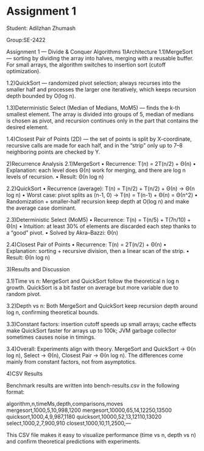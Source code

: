 # Assignment 1
Student: Adilzhan Zhumash

Group:SE-2422

Assignment 1 — Divide & Conquer Algorithms
1)Architecture
1.1)MergeSort — sorting by dividing the array into halves, merging with a reusable buffer. For small arrays, the algorithm switches to insertion sort (cutoff optimization).

1.2)QuickSort — randomized pivot selection; always recurses into the smaller half and processes the larger one iteratively, which keeps recursion depth bounded by O(log n).

1.3)Deterministic Select (Median of Medians, MoM5) — finds the k-th smallest element. The array is divided into groups of 5, median of medians is chosen as pivot, and recursion continues only in the part that contains the desired element.

1.4)Closest Pair of Points (2D) — the set of points is split by X-coordinate, recursive calls are made for each half, and in the “strip” only up to 7–8 neighboring points are checked by Y.


2)Recurrence Analysis
2.1)MergeSort
•	Recurrence: T(n) = 2T(n/2) + Θ(n)
•	Explanation: each level does Θ(n) work for merging, and there are log n levels of recursion.
•	Result: Θ(n log n)

2.2)QuickSort
•	Recurrence (average): T(n) = T(n/2) + T(n/2) + Θ(n) → Θ(n log n)
•	Worst case: pivot splits as (n-1, 0) → T(n) = T(n-1) + Θ(n) = Θ(n^2)
•	Randomization + smaller-half recursion keep depth at O(log n) and make the average case dominant.

2.3)Deterministic Select (MoM5)
•	Recurrence: T(n) = T(n/5) + T(7n/10) + Θ(n)
•	Intuition: at least 30% of elements are discarded each step thanks to a “good” pivot.
•	Solved by Akra–Bazzi: Θ(n)

2.4)Closest Pair of Points
•	Recurrence: T(n) = 2T(n/2) + Θ(n)
•	Explanation: sorting + recursive division, then a linear scan of the strip.
•	Result: Θ(n log n)


3)Results and Discussion

3.1)Time vs n: MergeSort and QuickSort follow the theoretical n log n growth. QuickSort is a bit faster on average but more variable due to random pivot.

3.2)Depth vs n: Both MergeSort and QuickSort keep recursion depth around log n, confirming theoretical bounds.

3.3)Constant factors: insertion cutoff speeds up small arrays; cache effects make QuickSort faster for arrays up to 100k; JVM garbage collector sometimes causes noise in timings.

3.4)Overall: Experiments align with theory. MergeSort and QuickSort → Θ(n log n), Select → Θ(n), Closest Pair → Θ(n log n). The differences come mainly from constant factors, not from asymptotics.

4)CSV Results

Benchmark results are written into bench-results.csv in the following format:

algorithm,n,timeMs,depth,comparisons,moves
mergesort,1000,5,10,998,1200
mergesort,10000,65,14,12250,13500
quicksort,1000,4,9,987,1180
quicksort,10000,52,13,12110,13020
select,1000,2,7,900,910
closest,1000,10,11,2500,—

This CSV file makes it easy to visualize performance (time vs n, depth vs n) and confirm theoretical predictions with experiments.